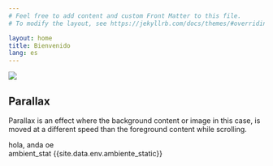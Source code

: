 ```yaml
---
# Feel free to add content and custom Front Matter to this file.
# To modify the layout, see https://jekyllrb.com/docs/themes/#overriding-theme-defaults

layout: home
title: Bienvenido
lang: es
---
```


<div class="parallax-container">
  <div class="parallax"><img src="{{ site.url }}/assets/img/foto01.jpg"></div>
</div>
<div class="section white">
  <div class="row container">
    <h2 class="header">Parallax</h2>
    <p class="grey-text text-darken-3 lighten-3">Parallax is an effect where the background content or image in this case, is moved at a different speed than the foreground content while scrolling.</p>
  </div>
</div>

hola, anda oe <br>
ambient_stat {{site.data.env.ambiente_static}}
